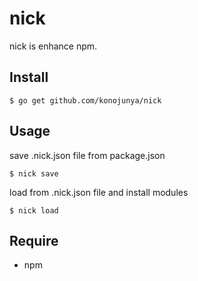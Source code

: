 # nick
nick is enhance npm.

## Install

```
$ go get github.com/konojunya/nick
```

## Usage

save .nick.json file from package.json

```
$ nick save
```

load from .nick.json file and install modules

```
$ nick load
```

## Require

- npm

